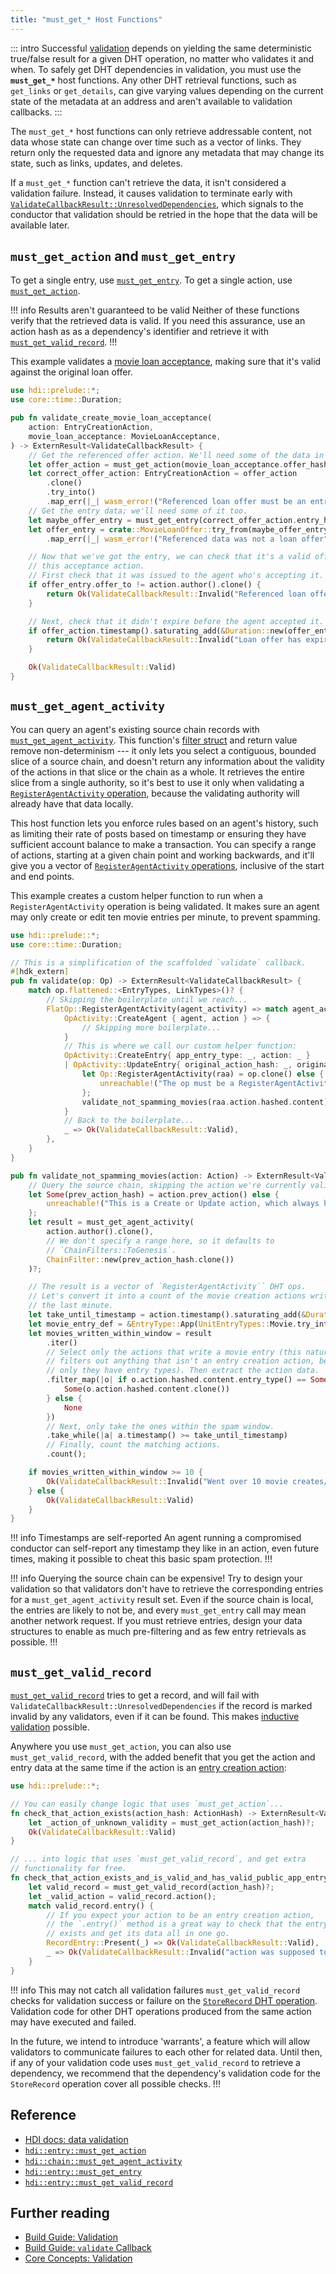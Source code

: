 ```yaml
---
title: "must_get_* Host Functions"
---
```


::: intro
Successful [validation](/build/validation) depends on yielding the same deterministic true/false result for a given DHT operation, no matter who validates it and when. To safely get DHT dependencies in validation, you must use the **`must_get_*`** host functions. Any other DHT retrieval functions, such as `get_links` or `get_details`, can give varying values depending on the current state of the metadata at an address and aren't available to validation callbacks.
:::

The `must_get_*` host functions can only retrieve addressable content, not data whose state can change over time such as a vector of links. They return only the requested data and ignore any metadata that may change its state, such as links, updates, and deletes.

If a `must_get_*` function can't retrieve the data, it isn't considered a validation failure. Instead, it causes validation to terminate early with [`ValidateCallbackResult::UnresolvedDependencies`](https://docs.rs/holochain_integrity_types/latest/holochain_integrity_types/validate/enum.ValidateCallbackResult.html#variant.UnresolvedDependencies), which signals to the conductor that validation should be retried in the hope that the data will be available later.

## `must_get_action` and `must_get_entry`

To get a single entry, use [`must_get_entry`](https://docs.rs/hdi/latest/hdi/entry/fn.must_get_entry.html). To get a single action, use [`must_get_action`](https://docs.rs/hdi/latest/hdi/entry/fn.must_get_action.html).

!!! info Results aren't guaranteed to be valid
Neither of these functions verify that the retrieved data is valid. If you need this assurance, use an action hash as as a dependency's identifier and retrieve it with [`must_get_valid_record`](#must-get-valid-record).
!!!

This example validates a [movie loan acceptance](/build/identifiers/#in-dht-data), making sure that it's valid against the original loan offer.

```rust
use hdi::prelude::*;
use core::time::Duration;

pub fn validate_create_movie_loan_acceptance(
    action: EntryCreationAction,
    movie_loan_acceptance: MovieLoanAcceptance,
) -> ExternResult<ValidateCallbackResult> {
    // Get the referenced offer action. We'll need some of the data in there.
    let offer_action = must_get_action(movie_loan_acceptance.offer_hash.clone())?.hashed.content;
    let correct_offer_action: EntryCreationAction = offer_action
        .clone()
        .try_into()
        .map_err(|_| wasm_error!("Referenced loan offer must be an entry creation action"))?;
    // Get the entry data; we'll need some of it too.
    let maybe_offer_entry = must_get_entry(correct_offer_action.entry_hash().clone())?.content;
    let offer_entry = crate::MovieLoanOffer::try_from(maybe_offer_entry)
        .map_err(|_| wasm_error!("Referenced data was not a loan offer"))?;

    // Now that we've got the entry, we can check that it's a valid offer for
    // this acceptance action.
    // First check that it was issued to the agent who's accepting it.
    if offer_entry.offer_to != action.author().clone() {
        return Ok(ValidateCallbackResult::Invalid("Referenced loan offer wasn't issued to accepting agent".into()));
    }

    // Next, check that it didn't expire before the agent accepted it.
    if offer_action.timestamp().saturating_add(&Duration::new(offer_entry.offer_expires_seconds.into(), 0)) < action.timestamp().clone() {
        return Ok(ValidateCallbackResult::Invalid("Loan offer has expired".into()));
    }

    Ok(ValidateCallbackResult::Valid)
}
```

## `must_get_agent_activity`

You can query an agent's existing source chain records with [`must_get_agent_activity`](https://docs.rs/hdi/latest/hdi/chain/fn.must_get_agent_activity.html). This function's [filter struct](https://docs.rs/holochain_integrity_types/latest/holochain_integrity_types/chain/struct.ChainFilter.html) and return value remove non-determinism --- it only lets you select a contiguous, bounded slice of a source chain, and doesn't return any information about the validity of the actions in that slice or the chain as a whole. It retrieves the entire slice from a single authority, so it's best to use it only when validating a [`RegisterAgentActivity` operation](/build/dht-operations/#register-agent-activity), because the validating authority will already have that data locally.

This host function lets you enforce rules based on an agent's history, such as limiting their rate of posts based on timestamp or ensuring they have sufficient account balance to make a transaction. You can specify a range of actions, starting at a given chain point and working backwards, and it'll give you a vector of [`RegisterAgentActivity` operations](/build/dht-operations/#register-agent-activity), inclusive of the start and end points.

This example creates a custom helper function to run when a `RegisterAgentActivity` operation is being validated. It makes sure an agent may only create or edit ten movie entries per minute, to prevent spamming. <!-- TODO: rewrite this if https://github.com/holochain/holochain/issues/4754 is accepted -->

```rust
use hdi::prelude::*;
use core::time::Duration;

// This is a simplification of the scaffolded `validate` callback.
#[hdk_extern]
pub fn validate(op: Op) -> ExternResult<ValidateCallbackResult> {
    match op.flattened::<EntryTypes, LinkTypes>()? {
        // Skipping the boilerplate until we reach...
        FlatOp::RegisterAgentActivity(agent_activity) => match agent_activity {
            OpActivity::CreateAgent { agent, action } => {
                // Skipping more boilerplate...
            }
            // This is where we call our custom helper function:
            OpActivity::CreateEntry{ app_entry_type: _, action: _ }
            | OpActivity::UpdateEntry{ original_action_hash: _, original_entry_hash: _, app_entry_type: _, action: _ } => {
                let Op::RegisterAgentActivity(raa) = op.clone() else {
                    unreachable!("The op must be a RegisterAgentActivity op");
                };
                validate_not_spamming_movies(raa.action.hashed.content)
            }
            // Back to the boilerplate...
            _ => Ok(ValidateCallbackResult::Valid),
        },
    }
}

pub fn validate_not_spamming_movies(action: Action) -> ExternResult<ValidateCallbackResult> {
    // Query the source chain, skipping the action we're currently validating.
    let Some(prev_action_hash) = action.prev_action() else {
        unreachable!("This is a Create or Update action, which always has a prev_action_hash");
    };
    let result = must_get_agent_activity(
        action.author().clone(),
        // We don't specify a range here, so it defaults to
        // `ChainFilters::ToGenesis`.
        ChainFilter::new(prev_action_hash.clone())
    )?;

    // The result is a vector of `RegisterAgentActivity`` DHT ops.
    // Let's convert it into a count of the movie creation actions written in
    // the last minute.
    let take_until_timestamp = action.timestamp().saturating_add(&Duration::new(60, 0));
    let movie_entry_def = &EntryType::App(UnitEntryTypes::Movie.try_into()?);
    let movies_written_within_window = result
        .iter()
        // Select only the actions that write a movie entry (this naturally
        // filters out anything that isn't an entry creation action, because
        // only they have entry types). Then extract the action data.
        .filter_map(|o| if o.action.hashed.content.entry_type() == Some(movie_entry_def) {
            Some(o.action.hashed.content.clone())
        } else {
            None
        })
        // Next, only take the ones within the spam window.
        .take_while(|a| a.timestamp() >= take_until_timestamp)
        // Finally, count the matching actions.
        .count();

    if movies_written_within_window >= 10 {
        Ok(ValidateCallbackResult::Invalid("Went over 10 movie creates/edits in a minute".into()))
    } else {
        Ok(ValidateCallbackResult::Valid)
    }
}
```

!!! info Timestamps are self-reported
An agent running a compromised conductor can self-report any timestamp they like in an action, even future times, making it possible to cheat this basic spam protection.
!!!

!!! info Querying the source chain can be expensive!
Try to design your validation so that validators don't have to retrieve the corresponding entries for a `must_get_agent_activity` result set. Even if the source chain is local, the entries are likely to not be, and every `must_get_entry` call may mean another network request. If you must retrieve entries, design your data structures to enable as much pre-filtering and as few entry retrievals as possible.
!!!

## `must_get_valid_record`

[`must_get_valid_record`](https://docs.rs/hdi/latest/hdi/entry/fn.must_get_valid_record.html) tries to get a record, and will fail with `ValidateCallbackResult::UnresolvedDependencies` if the record is marked invalid by any validators, even if it can be found. This makes [inductive validation](/build/validate-callback/#inductive-validation) possible.

Anywhere you use `must_get_action`, you can also use `must_get_valid_record`, with the added benefit that you get the action and entry data at the same time if the action is an [entry creation action](/build/entries/#entries-and-actions):

```rust
use hdi::prelude::*;

// You can easily change logic that uses `must_get_action`...
fn check_that_action_exists(action_hash: ActionHash) -> ExternResult<ValidateCallbackResult> {
    let _action_of_unknown_validity = must_get_action(action_hash)?;
    Ok(ValidateCallbackResult::Valid)
}

// ... into logic that uses `must_get_valid_record`, and get extra
// functionality for free.
fn check_that_action_exists_and_is_valid_and_has_valid_public_app_entry(action_hash: ActionHash) -> ExternResult<ValidateCallbackResult> {
    let valid_record = must_get_valid_record(action_hash)?;
    let _valid_action = valid_record.action();
    match valid_record.entry() {
        // If you expect your action to be an entry creation action,
        // the `.entry()` method is a great way to check that the entry
        // exists and get its data all in one go.
        RecordEntry::Present(_) => Ok(ValidateCallbackResult::Valid),
        _ => Ok(ValidateCallbackResult::Invalid("action was supposed to create a public entry, but no entry was published".into()))
    }
}
```

!!! info This may not catch all validation failures
`must_get_valid_record` checks for validation success or failure on the [`StoreRecord` DHT operation](/build/dht-operations/#store-record). Validation code for other DHT operations produced from the same action may have executed and failed.

In the future, we intend to introduce 'warrants', a feature which will allow validators to communicate failures to each other for related data. Until then, if any of your validation code uses `must_get_valid_record` to retrieve a dependency, we recommend that the dependency's validation code for the `StoreRecord` operation cover all possible checks.
!!!

## Reference

* [HDI docs: data validation](https://docs.rs/hdi/latest/hdi/#data-validation)
* [`hdi::entry::must_get_action`](https://docs.rs/hdi/latest/hdi/entry/fn.must_get_action.html)
* [`hdi::chain::must_get_agent_activity`](https://docs.rs/hdi/latest/hdi/chain/fn.must_get_agent_activity.html)
* [`hdi::entry::must_get_entry`](https://docs.rs/hdi/latest/hdi/entry/fn.must_get_entry.html)
* [`hdi::entry::must_get_valid_record`](https://docs.rs/hdi/latest/hdi/entry/fn.must_get_valid_record.html)

## Further reading

* [Build Guide: Validation](/build/validation/)
* [Build Guide: `validate` Callback](/build/validate-callback/)
* [Core Concepts: Validation](/concepts/7_validation/)